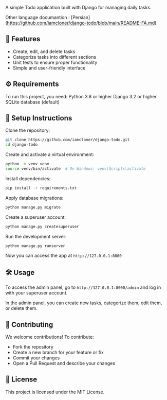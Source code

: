 A simple Todo application built with Django for managing daily tasks.

Other language documantion : [Persian] (https://github.com/iamcloner/django-todo/blob/main/README-FA.md)

## 📌 Features
 - Create, edit, and delete tasks
 - Categorize tasks into different sections
 - Unit tests to ensure proper functionality
 - Simple and user-friendly interface

## ⚙️ Requirements
To run this project, you need:
Python 3.8 or higher
Django 3.2 or higher
SQLite database (default)

## 🚀 Setup Instructions
Clone the repository:
```bash
git clone https://github.com/iamcloner/django-todo.git
cd django-todo
```

Create and activate a virtual environment:
```bash
python -m venv venv
source venv/bin/activate  # On Windows: venv\Scripts\activate
```

Install dependencies:
```bash
pip install -r requirements.txt
```

Apply database migrations:
```bash
python manage.py migrate
```

Create a superuser account:
```bash
python manage.py createsuperuser
```

Run the development server:
```bash
python manage.py runserver
```

Now you can access the app at `http://127.0.0.1:8000`

## 🛠️ Usage

To access the admin panel, go to `http://127.0.0.1:8000/admin`
 and log in with your superuser account.

In the admin panel, you can create new tasks, categorize them, edit them, or delete them.

## 🤝 Contributing

We welcome contributions! To contribute:

 - Fork the repository
 - Create a new branch for your feature or fix
 - Commit your changes
 - Open a Pull Request and describe your changes

## 📄 License

This project is licensed under the MIT License.
